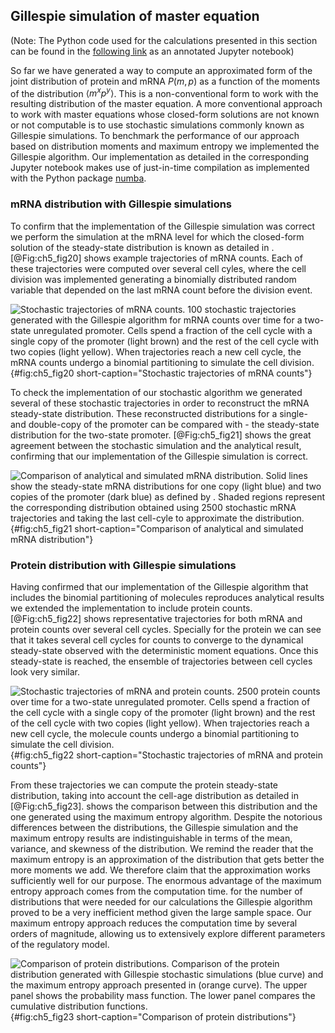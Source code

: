 ## Gillespie simulation of master equation 

(Note: The Python code used for the calculations presented in this section can
be found in the [following
link](https://www.rpgroup.caltech.edu//chann_cap/software/gillespie_simulation.html)
as an annotated Jupyter notebook)

So far we have generated a way to compute an approximated form of the joint
distribution of protein and mRNA $P(m, p)$ as a function of the moments of the
distribution $\left\langle m^x p^y \right\rangle$. This is a non-conventional
form to work with the resulting distribution of the master equation. A more
conventional approach to work with master equations whose closed-form solutions
are not known or not computable is to use stochastic simulations commonly known
as Gillespie simulations. To benchmark the performance of our approach based on
distribution moments and maximum entropy we implemented the Gillespie algorithm.
Our implementation as detailed in the corresponding Jupyter notebook makes use
of just-in-time compilation as implemented with the Python package
[numba](http://numba.pydata.org).

### mRNA distribution with Gillespie simulations

To confirm that the implementation of the Gillespie simulation was correct we
perform the simulation at the mRNA level for which the closed-form solution of
the steady-state distribution is known as detailed in . [@Fig:ch5_fig20] shows
example trajectories of mRNA counts. Each of these trajectories were computed
over several cell cyles, where the cell division was implemented generating a
binomially distributed random variable that depended on the last mRNA count
before the division event.

![**Stochastic trajectories of mRNA counts.** 100 stochastic trajectories
generated with the Gillespie algorithm for mRNA counts over time for a two-state
unregulated promoter. Cells spend a fraction of the cell cycle with a single
copy of the promoter (light brown) and the rest of the cell cycle with two
copies (light yellow). When trajectories reach a new cell cycle, the mRNA counts
undergo a binomial partitioning to simulate the cell
division.](ch5_fig20){#fig:ch5_fig20 short-caption="Stochastic trajectories of
mRNA counts"}

To check the implementation of our stochastic algorithm we generated several of
these stochastic trajectories in order to reconstruct the mRNA steady-state
distribution. These reconstructed distributions for a single- and double-copy of
the promoter can be compared with - the steady-state distribution for the
two-state promoter. [@Fig:ch5_fig21] shows the great agreement between the
stochastic simulation and the analytical result, confirming that our
implementation of the Gillespie simulation is correct.

![**Comparison of analytical and simulated mRNA distribution.** Solid lines show
the steady-state mRNA distributions for one copy (light blue) and two copies of
the promoter (dark blue) as defined by . Shaded regions represent the
corresponding distribution obtained using 2500 stochastic mRNA trajectories and
taking the last cell-cyle to approximate the
distribution.](ch5_fig21){#fig:ch5_fig21 short-caption="Comparison of analytical
and simulated mRNA distribution"}

### Protein distribution with Gillespie simulations

Having confirmed that our implementation of the Gillespie algorithm that
includes the binomial partitioning of molecules reproduces analytical results we
extended the implementation to include protein counts. [@Fig:ch5_fig22] shows
representative trajectories for both mRNA and protein counts over several cell
cycles. Specially for the protein we can see that it takes several cell cycles
for counts to converge to the dynamical steady-state observed with the
deterministic moment equations. Once this steady-state is reached, the ensemble
of trajectories between cell cycles look very similar.

![**Stochastic trajectories of mRNA and protein counts.** 2500 protein counts
over time for a two-state unregulated promoter. Cells spend a fraction of the
cell cycle with a single copy of the promoter (light brown) and the rest of the
cell cycle with two copies (light yellow). When trajectories reach a new cell
cycle, the molecule counts undergo a binomial partitioning to simulate the cell
division.](ch5_fig22){#fig:ch5_fig22 short-caption="Stochastic trajectories of
mRNA and protein counts"}

From these trajectories we can compute the protein steady-state distribution,
taking into account the cell-age distribution as detailed in [@Fig:ch5_fig23].
shows the comparison between this distribution and the one generated using the
maximum entropy algorithm. Despite the notorious differences between the
distributions, the Gillespie simulation and the maximum entropy results are
indistinguishable in terms of the mean, variance, and skewness of the
distribution. We remind the reader that the maximum entropy is an approximation
of the distribution that gets better the more moments we add. We therefore claim
that the approximation works sufficiently well for our purpose. The enormous
advantage of the maximum entropy approach comes from the computation time. for
the number of distributions that were needed for our calculations the Gillespie
algorithm proved to be a very inefficient method given the large sample space.
Our maximum entropy approach reduces the computation time by several orders of
magnitude, allowing us to extensively explore different parameters of the
regulatory model.

![**Comparison of protein distributions.** Comparison of the protein
distribution generated with Gillespie stochastic simulations (blue curve) and
the maximum entropy approach presented in (orange curve). The upper panel shows
the probability mass function. The lower panel compares the cumulative
distribution functions.](ch5_fig23){#fig:ch5_fig23 short-caption="Comparison of
protein distributions"}
